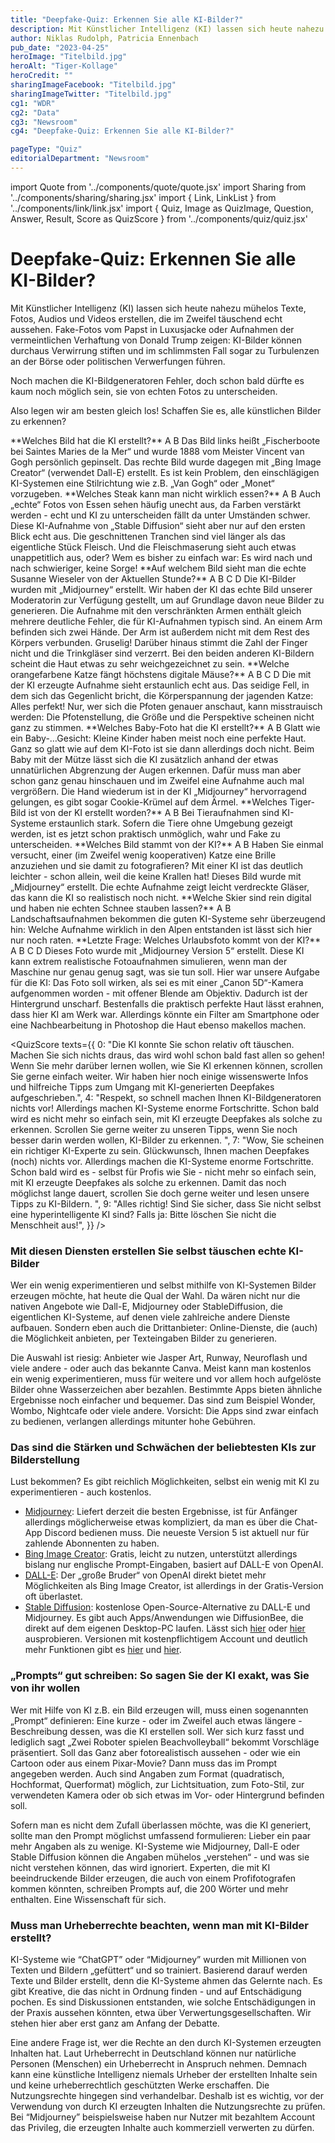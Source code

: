 ```yaml
---
title: "Deepfake-Quiz: Erkennen Sie alle KI-Bilder?"
description: Mit Künstlicher Intelligenz (KI) lassen sich heute nahezu mühelos Texte, Fotos, Audios und Videos erstellen, die im Zweifel täuschend echt aussehen
author: Niklas Rudolph, Patricia Ennenbach
pub_date: "2023-04-25"
heroImage: "Titelbild.jpg"
heroAlt: "Tiger-Kollage"
heroCredit: ""
sharingImageFacebook: "Titelbild.jpg"
sharingImageTwitter: "Titelbild.jpg"
cg1: "WDR"
cg2: "Data"
cg3: "Newsroom"
cg4: "Deepfake-Quiz: Erkennen Sie alle KI-Bilder?"

pageType: "Quiz"
editorialDepartment: "Newsroom"
---
```


import Quote from '../components/quote/quote.jsx'
import Sharing from '../components/sharing/sharing.jsx'
import { Link, LinkList } from '../components/link/link.jsx'
import { Quiz, Image as QuizImage, Question, Answer, Result, Score as QuizScore } from '../components/quiz/quiz.jsx'

# Deepfake-Quiz: Erkennen Sie alle KI-Bilder?

Mit Künstlicher Intelligenz (KI) lassen sich heute nahezu mühelos Texte, Fotos, Audios und Videos erstellen, die im Zweifel täuschend echt aussehen. Fake-Fotos vom Papst in Luxusjacke oder Aufnahmen der vermeintlichen Verhaftung von Donald Trump zeigen: KI-Bilder können durchaus Verwirrung stiften und im schlimmsten Fall sogar zu Turbulenzen an der Börse oder politischen Verwerfungen führen.

Noch machen die KI-Bildgeneratoren Fehler, doch schon bald dürfte es kaum noch möglich sein, sie von echten Fotos zu unterscheiden.

Also legen wir am besten gleich los! Schaffen Sie es, alle künstlichen Bilder zu erkennen?

<Quiz>
<QuizImage src="Kollage Van Gogh.png.jpg" alt="Eine Kollage von Van Gogh Bildern."/>
<Question>**Welches Bild hat die KI erstellt?**</Question>
<Answer>A</Answer>
<Answer correct>B</Answer>
<Result>
Das Bild links heißt „Fischerboote bei Saintes Maries de la Mer“ und wurde 1888 vom Meister Vincent van Gogh persönlich gepinselt. Das rechte Bild wurde dagegen mit „Bing Image Creator“ (verwendet Dall-E) erstellt. Es ist kein Problem, den einschlägigen KI-Systemen eine Stilrichtung wie z.B. „Van Gogh“ oder „Monet“ vorzugeben.
</Result>
</Quiz>

<Quiz>
<QuizImage src="Kollage Fleisch.png.jpg" alt="Eine Kollage von Steaks."/>
<Question>**Welches Steak kann man nicht wirklich essen?**</Question>
<Answer correct>A</Answer>
<Answer>B</Answer>
<Result>
Auch „echte“ Fotos von Essen sehen häufig unecht aus, da Farben verstärkt werden - echt und KI zu unterscheiden fällt da unter Umständen schwer. Diese KI-Aufnahme von „Stable Diffusion“ sieht aber nur auf den ersten Blick echt aus. Die geschnittenen Tranchen sind viel länger als das eigentliche Stück Fleisch. Und die Fleischmaserung sieht auch etwas unappetitlich aus, oder? Wem es bisher zu einfach war: Es wird nach und nach schwieriger, keine Sorge!
</Result>
</Quiz>

<Quiz>
<QuizImage src="Kollage Wieseler.png.jpg" alt="Eine Kollage von Fotos/KI-generierten Bildern von Susanne Wieseler."/>
<Question>**Auf welchem Bild sieht man die echte Susanne Wieseler von der Aktuellen Stunde?**</Question>
<Answer correct>A</Answer>
<Answer>B</Answer>
<Answer>C</Answer>
<Answer>D</Answer>
<Result>
Die KI-Bilder wurden mit „Midjourney“ erstellt. Wir haben der KI das echte Bild unserer Moderatorin zur Verfügung gestellt, um auf Grundlage davon neue Bilder zu generieren. Die Aufnahme mit den verschränkten Armen enthält gleich mehrere deutliche Fehler, die für KI-Aufnahmen typisch sind. An einem Arm befinden sich zwei Hände. Der Arm ist außerdem nicht mit dem Rest des Körpers verbunden. Gruselig! Darüber hinaus stimmt die Zahl der Finger nicht und die Trinkgläser sind verzerrt. Bei den beiden anderen KI-Bildern scheint die Haut etwas zu sehr weichgezeichnet zu sein.
</Result>
</Quiz>

<Quiz>
<QuizImage src="Kollage Katzen (2).png.jpg" alt="Eine Kollage von Katzen."/>
<Question>**Welche orangefarbene Katze fängt höchstens digitale Mäuse?**</Question>
<Answer>A</Answer>
<Answer>B</Answer>
<Answer>C</Answer>
<Answer correct>D</Answer>
<Result>
Die mit der KI erzeugte Aufnahme sieht erstaunlich echt aus. Das seidige Fell, in dem sich das Gegenlicht bricht, die Körperspannung der jagenden Katze: Alles perfekt! Nur, wer sich die Pfoten genauer anschaut, kann misstrauisch werden: Die Pfotenstellung, die Größe und die Perspektive scheinen nicht ganz zu stimmen.
</Result>
</Quiz>

<Link href="https://www1.wdr.de/nachrichten/ki-kuenstliche-intelligenz-regulierung-100.html" title="KI wird immer wichtiger - wie lässt sie sich kontrollieren?"/>

<Quiz>
<QuizImage src="Kollage Baby.png.jpg" alt="Eine Kollage von Babies."/>
<Question>**Welches Baby-Foto hat die KI erstellt?**</Question>
<Answer>A</Answer>
<Answer correct>B</Answer>
<Result>
Glatt wie ein Baby-…Gesicht: Kleine Kinder haben meist noch eine perfekte Haut. Ganz so glatt wie auf dem KI-Foto ist sie dann allerdings doch nicht. Beim Baby mit der Mütze lässt sich die KI zusätzlich anhand der etwas unnatürlichen Abgrenzung der Augen erkennen. Dafür muss man aber schon ganz genau hinschauen und im Zweifel eine Aufnahme auch mal vergrößern. Die Hand wiederum ist in der KI „Midjourney“ hervorragend gelungen, es gibt sogar Cookie-Krümel auf dem Ärmel.
</Result>
</Quiz>

<Link href="https://www1.wdr.de/nachrichten/schumacher-ki-fake-interview-100.html" title="Nach Fake-Schumacher-Interview: Chefredakteurin muss gehen"/>

<Quiz>
<QuizImage src="Kollage Tiger.png.jpg" alt="Eine Kollage von Tigern."/>
<Question>**Welches Tiger-Bild ist von der KI erstellt worden?**</Question>
<Answer correct>A</Answer>
<Answer>B</Answer>
<Result>
Bei Tieraufnahmen sind KI-Systeme erstaunlich stark. Sofern die Tiere ohne Umgebung gezeigt werden, ist es jetzt schon praktisch unmöglich, wahr und Fake zu unterscheiden.
</Result>
</Quiz>

<Quiz>
<QuizImage src="Kollage Katzen.png.jpg" alt="Eine Kollage von Katzen mit Brillen."/>
<Question>**Welches Bild stammt von der KI?**</Question>
<Answer>A</Answer>
<Answer correct>B</Answer>
<Result>
Haben Sie einmal versucht, einer (im Zweifel wenig kooperativen) Katze eine Brille anzuziehen und sie damit zu fotografieren? Mit einer KI ist das deutlich leichter - schon allein, weil die keine Krallen hat! Dieses Bild wurde mit „Midjourney“ erstellt. Die echte Aufnahme zeigt leicht verdreckte Gläser, das kann die KI so realistisch noch nicht.
</Result>
</Quiz>

<Quiz>
<QuizImage src="Kollage Skier.png.jpg" alt="Eine Kollage von Skiern."/>
<Question>**Welche Skier sind rein digital und haben nie echten Schnee stauben lassen?**</Question>
<Answer>A</Answer>
<Answer correct>B</Answer>
<Result>
Landschaftsaufnahmen bekommen die guten KI-Systeme sehr überzeugend hin: Welche Aufnahme wirklich in den Alpen entstanden ist lässt sich hier nur noch raten.
</Result>
</Quiz>

<Quiz>
<QuizImage src="Kollage Urlaubsbilder.png.jpg" alt="Eine Kollage von Urlaubsbildern."/>
<Question>**Letzte Frage: Welches Urlaubsfoto kommt von der KI?**</Question>
<Answer>A</Answer>
<Answer correct>B</Answer>
<Answer>C</Answer>
<Answer>D</Answer>
<Result>
Dieses Foto wurde mit „Midjourney Version 5“ erstellt. Diese KI kann extrem realistische Fotoaufnahmen simulieren, wenn man der Maschine nur genau genug sagt, was sie tun soll. Hier war unsere Aufgabe für die KI: Das Foto soll wirken, als sei es mit einer „Canon 5D“-Kamera aufgenommen worden - mit offener Blende am Objektiv. Dadurch ist der Hintergrund unscharf. Bestenfalls die praktisch perfekte Haut lässt erahnen, dass hier KI am Werk war. Allerdings könnte ein Filter am Smartphone oder eine Nachbearbeitung in Photoshop die Haut ebenso makellos machen.
</Result>
</Quiz>

<QuizScore
texts={{
    0: "Die KI konnte Sie schon relativ oft täuschen. Machen Sie sich nichts draus, das wird wohl schon bald fast allen so gehen! Wenn Sie mehr darüber lernen wollen, wie Sie KI erkennen können, scrollen Sie gerne einfach weiter. Wir haben hier noch einige wissenswerte Infos und hilfreiche Tipps zum Umgang mit KI-generierten Deepfakes aufgeschrieben.",
    4: "Respekt, so schnell machen Ihnen KI-Bildgeneratoren nichts vor! Allerdings machen KI-Systeme enorme Fortschritte. Schon bald wird es nicht mehr so einfach sein, mit KI erzeugte Deepfakes als solche zu erkennen. Scrollen Sie gerne weiter zu unseren Tipps, wenn Sie noch besser darin werden wollen, KI-Bilder zu erkennen. ",
    7: "Wow, Sie scheinen ein richtiger KI-Experte zu sein. Glückwunsch, Ihnen machen Deepfakes (noch) nichts vor. Allerdings machen die KI-Systeme enorme Fortschritte. Schon bald wird es - selbst für Profis wie Sie - nicht mehr so einfach sein, mit KI erzeugte Deepfakes als solche zu erkennen. Damit das noch möglichst lange dauert, scrollen Sie doch gerne weiter und lesen unsere Tipps zu KI-Bildern. ",
    9: "Alles richtig! Sind Sie sicher, dass Sie nicht selbst eine hyperintelligente KI sind? Falls ja: Bitte löschen Sie nicht die Menschheit aus!",
}}
/>

### Mit diesen Diensten erstellen Sie selbst täuschen echte KI-Bilder

Wer ein wenig experimentieren und selbst mithilfe von KI-Systemen Bilder erzeugen möchte, hat heute die Qual der Wahl. Da wären nicht nur die nativen Angebote wie Dall-E, Midjourney oder StableDiffusion, die eigentlichen KI-Systeme, auf denen viele zahlreiche andere Dienste aufbauen. Sondern eben auch die Drittanbieter: Online-Dienste, die (auch) die Möglichkeit anbieten, per Texteingaben Bilder zu generieren.

Die Auswahl ist riesig: Anbieter wie Jasper Art, Runway, Neuroflash und viele andere - oder auch das bekannte Canva. Meist kann man kostenlos ein wenig experimentieren, muss für weitere und vor allem hoch aufgelöste Bilder ohne Wasserzeichen aber bezahlen. Bestimmte Apps bieten ähnliche Ergebnisse noch einfacher und bequemer. Das sind zum Beispiel Wonder, Wombo, Nightcafe oder viele andere. Vorsicht: Die Apps sind zwar einfach zu bedienen, verlangen allerdings mitunter hohe Gebühren.

<Link href="https://www1.wdr.de/nachrichten/schieb-ki-deepfake-papst-100.html" title="Fake-Fotos vom Papst: Warum es immer mehr Deepfakes gibt"/>

### Das sind die Stärken und Schwächen der beliebtesten KIs zur Bilderstellung

Lust bekommen? Es gibt reichlich Möglichkeiten, selbst ein wenig mit KI zu experimentieren - auch kostenlos.

- [Midjourney](https://docs.midjourney.com/docs/quick-start): Liefert derzeit die besten Ergebnisse, ist für Anfänger allerdings möglicherweise etwas kompliziert, da man es über die Chat-App Discord bedienen muss. Die neueste Version 5 ist aktuell nur für zahlende Abonnenten zu haben.
- [Bing Image Creator](https://www.bing.com/create): Gratis, leicht zu nutzen, unterstützt allerdings bislang nur englische Prompt-Eingaben, basiert auf DALL-E von OpenAI.
- [DALL-E](https://labs.openai.com/): Der „große Bruder“ von OpenAI direkt bietet mehr Möglichkeiten als Bing Image Creator, ist allerdings in der Gratis-Version oft überlastet.
- [Stable Diffusion](https://stability.ai/blog/stable-diffusion-public-release): kostenlose Open-Source-Alternative zu DALL-E und Midjourney. Es gibt auch Apps/Anwendungen wie DiffusionBee, die direkt auf dem eigenen Desktop-PC laufen. Lässt sich [hier](https://huggingface.co/spaces/stabilityai/stable-diffusion) oder [hier](https://stablediffusionweb.com/#demo) ausprobieren. Versionen mit kostenpflichtigem Account und deutlich mehr Funktionen gibt es [hier](https://beta.dreamstudio.ai/generate) und [hier](https://playgroundai.com/).

### „Prompts“ gut schreiben: So sagen Sie der KI exakt, was Sie von ihr wollen

Wer mit Hilfe von KI z.B. ein Bild erzeugen will, muss einen sogenannten „Prompt“ definieren: Eine kurze - oder im Zweifel auch etwas längere - Beschreibung dessen, was die KI erstellen soll. Wer sich kurz fasst und lediglich sagt „Zwei Roboter spielen Beachvolleyball“ bekommt Vorschläge präsentiert. Soll das Ganz aber fotorealistisch aussehen - oder wie ein Cartoon oder aus einem Pixar-Movie? Dann muss das im Prompt angegeben werden. Auch sind Angaben zum Format (quadratisch, Hochformat, Querformat) möglich, zur Lichtsituation, zum Foto-Stil, zur verwendeten Kamera oder ob sich etwas im Vor- oder Hintergrund befinden soll.

Sofern man es nicht dem Zufall überlassen möchte, was die KI generiert, sollte man den Prompt möglichst umfassend formulieren: Lieber ein paar mehr Angaben als zu wenige. KI-Systeme wie Midjourney, Dall-E oder Stable Diffusion können die Angaben mühelos „verstehen“ - und was sie nicht verstehen können, das wird ignoriert. Experten, die mit KI beeindruckende Bilder erzeugen, die auch von einem Profifotografen kommen könnten, schreiben Prompts auf, die 200 Wörter und mehr enthalten. Eine Wissenschaft für sich.

### Muss man Urheberrechte beachten, wenn man mit KI-Bilder erstellt?

KI-Systeme wie “ChatGPT” oder “Midjourney” wurden mit Millionen von Texten und Bildern „gefüttert“ und so trainiert. Basierend darauf werden Texte und Bilder erstellt, denn die KI-Systeme ahmen das Gelernte nach. Es gibt Kreative, die das nicht in Ordnung finden - und auf Entschädigung pochen. Es sind Diskussionen entstanden, wie solche Entschädigungen in der Praxis aussehen könnten, etwa über Verwertungsgesellschaften. Wir stehen hier aber erst ganz am Anfang der Debatte.

Eine andere Frage ist, wer die Rechte an den durch KI-Systemen erzeugten Inhalten hat. Laut Urheberrecht in Deutschland können nur natürliche Personen (Menschen) ein Urheberrecht in Anspruch nehmen. Demnach kann eine künstliche Intelligenz niemals Urheber der erstellten Inhalte sein und keine urheberrechtlich geschützten Werke erschaffen. Die Nutzungsrechte hingegen sind verhandelbar. Deshalb ist es wichtig, vor der Verwendung von durch KI erzeugten Inhalten die Nutzungsrechte zu prüfen. Bei “Midjourney” beispielsweise haben nur Nutzer mit bezahltem Account das Privileg, die erzeugten Inhalte auch kommerziell verwerten zu dürfen.

<Sharing twitter facebook mail whatsapp telegram reddit xing linkedin />
